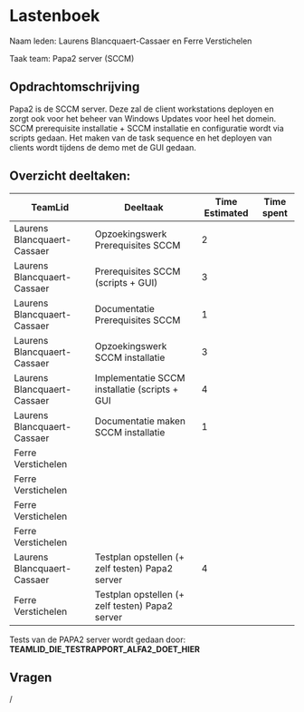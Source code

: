 # Lastenboek

Naam leden: Laurens Blancquaert-Cassaer en Ferre Verstichelen

Taak team: Papa2 server (SCCM)

## Opdrachtomschrijving
Papa2 is de SCCM server. Deze zal de client workstations deployen en zorgt ook voor het beheer van Windows Updates voor heel het domein. SCCM prerequisite installatie + SCCM installatie en configuratie wordt via scripts gedaan. Het maken van de task sequence en het deployen van clients wordt tijdens de demo met de GUI gedaan.

## Overzicht deeltaken:
| TeamLid                     | Deeltaak          | Time Estimated | Time spent  |
| --------------              | --------------    | -------------- | --------------|
| Laurens Blancquaert-Cassaer | Opzoekingswerk Prerequisites SCCM   |  2      |               |
| Laurens Blancquaert-Cassaer | Prerequisites SCCM (scripts + GUI)   |  3 |               |
| Laurens Blancquaert-Cassaer | Documentatie Prerequisites SCCM |  1    |               |
| Laurens Blancquaert-Cassaer | Opzoekingswerk SCCM installatie | 3 |              |
| Laurens Blancquaert-Cassaer | Implementatie SCCM installatie (scripts + GUI  | 4 |              |
| Laurens Blancquaert-Cassaer | Documentatie maken SCCM installatie | 1 |          |
| Ferre Verstichelen | |   |    |
| Ferre Verstichelen | | |    |
| Ferre Verstichelen | |  |    |
| Ferre Verstichelen | |  |    |
| Laurens Blancquaert-Cassaer  | Testplan opstellen (+ zelf testen) Papa2 server | 4 |  |
| Ferre Verstichelen  | Testplan opstellen (+ zelf testen) Papa2 server |  |  |



Tests van de PAPA2 server wordt gedaan door: **TEAMLID_DIE_TESTRAPPORT_ALFA2_DOET_HIER**

## Vragen
/
